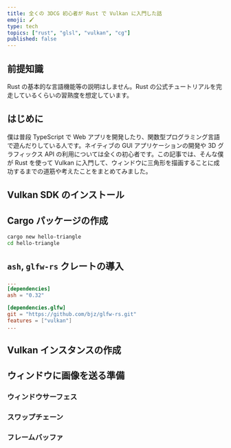 ```yaml
---
title: 全くの 3DCG 初心者が Rust で Vulkan に入門した話
emoji: 🖌️
type: tech
topics: ["rust", "glsl", "vulkan", "cg"]
published: false
---
```


## 前提知識

Rust の基本的な言語機能等の説明はしません。Rust の公式チュートリアルを完走しているくらいの習熟度を想定しています。

## はじめに

僕は普段 TypeScript で Web アプリを開発したり、関数型プログラミング言語で遊んだりしている人です。ネイティブの GUI アプリケーションの開発や 3D グラフィックス API の利用については全くの初心者です。この記事では、そんな僕が Rust を使って Vulkan に入門して、ウィンドウに三角形を描画することに成功するまでの道筋や考えたことをまとめてみました。

## Vulkan SDK のインストール

## Cargo パッケージの作成

```bash
cargo new hello-triangle
cd hello-triangle
```

## `ash`, `glfw-rs` クレートの導入

```toml:Cargo.toml
...
[dependencies]
ash = "0.32"

[dependencies.glfw]
git = "https://github.com/bjz/glfw-rs.git"
features = ["vulkan"]
...
```

## Vulkan インスタンスの作成

## ウィンドウに画像を送る準備

### ウィンドウサーフェス

### スワップチェーン

### フレームバッファ
